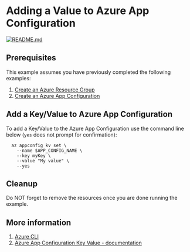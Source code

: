 
# Adding a Value to Azure App Configuration

[![README.md](https://github.com/Azure-Samples/java-on-azure-examples/actions/workflows/appconfig_add-key-value_README_md.yml/badge.svg)](https://github.com/Azure-Samples/java-on-azure-examples/actions/workflows/appconfig_add-key-value_README_md.yml)

## Prerequisites

<!-- workflow.cron(0 1 * * 3) -->
<!-- workflow.include(../create/README.md) -->

This example assumes you have previously completed the following examples:

1. [Create an Azure Resource Group](../../group/create/README.md)
1. [Create an Azure App Configuration](../create/README.md)

## Add a Key/Value to Azure App Configuration

To add a Key/Value to the Azure App Configuration use the command line below (`yes` does not prompt for confirmation):

```shell
  az appconfig kv set \
    --name $APP_CONFIG_NAME \
    --key myKey \
    --value "My value" \
    --yes
```

## Cleanup

Do NOT forget to remove the resources once you are done running the example.

<!-- workflow.directOnly()

  export RESULT=$(az appconfig kv show --name $APP_CONFIG_NAME --key myKey --query value --output tsv)
  az group delete --name $RESOURCE_GROUP --yes || true
  if [[ "$RESULT" != "My value" ]]; then
    echo 'Key/Value was not properly set'
    exit 1
  fi

  -->

## More information

1. [Azure CLI](https://docs.microsoft.com/cli/azure/appconfig/kv)
1. [Azure App Configuration Key Value - documentation](https://learn.microsoft.com/azure/azure-app-configuration/concept-key-value)
